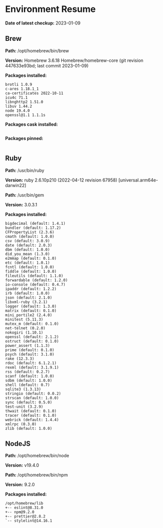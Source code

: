 # Environment Resume

**Date of latest checkup:** 2023-01-09

## Brew

**Path:**
/opt/homebrew/bin/brew

**Version:**
Homebrew 3.6.18
Homebrew/homebrew-core (git revision 447633e93bd; last commit 2023-01-09)

**Packages installed:**

```
brotli 1.0.9
c-ares 1.18.1_1
ca-certificates 2022-10-11
icu4c 71.1
libnghttp2 1.51.0
libuv 1.44.2
node 19.4.0
openssl@1.1 1.1.1s
```

**Packages cask installed:**

```

```

**Packages pinned:**

```

```

## Ruby

**Path:**
/usr/bin/ruby

**Version:**
ruby 2.6.10p210 (2022-04-12 revision 67958) [universal.arm64e-darwin22]

**Path:**
/usr/bin/gem

**Version:**
3.0.3.1

**Packages installed:**

```
bigdecimal (default: 1.4.1)
bundler (default: 1.17.2)
CFPropertyList (2.3.6)
cmath (default: 1.0.0)
csv (default: 3.0.9)
date (default: 2.0.3)
dbm (default: 1.0.0)
did_you_mean (1.3.0)
e2mmap (default: 0.1.0)
etc (default: 1.0.1)
fcntl (default: 1.0.0)
fiddle (default: 1.0.0)
fileutils (default: 1.1.0)
forwardable (default: 1.2.0)
io-console (default: 0.4.7)
ipaddr (default: 1.2.2)
irb (default: 1.0.0)
json (default: 2.1.0)
libxml-ruby (3.2.1)
logger (default: 1.3.0)
matrix (default: 0.1.0)
mini_portile2 (2.4.0)
minitest (5.11.3)
mutex_m (default: 0.1.0)
net-telnet (0.2.0)
nokogiri (1.10.1)
openssl (default: 2.1.2)
ostruct (default: 0.1.0)
power_assert (1.1.3)
prime (default: 0.1.0)
psych (default: 3.1.0)
rake (12.3.3)
rdoc (default: 6.1.2.1)
rexml (default: 3.1.9.1)
rss (default: 0.2.7)
scanf (default: 1.0.0)
sdbm (default: 1.0.0)
shell (default: 0.7)
sqlite3 (1.3.13)
stringio (default: 0.0.2)
strscan (default: 1.0.0)
sync (default: 0.5.0)
test-unit (3.2.9)
thwait (default: 0.1.0)
tracer (default: 0.1.0)
webrick (default: 1.4.4)
xmlrpc (0.3.0)
zlib (default: 1.0.0)
```

## NodeJS

**Path:**
/opt/homebrew/bin/node

**Version:**
v19.4.0

**Path:**
/opt/homebrew/bin/npm

**Version:**
9.2.0

**Packages installed:**

```
/opt/homebrew/lib
+-- eslint@8.31.0
+-- npm@9.2.0
+-- prettier@2.8.2
`-- stylelint@14.16.1
```
